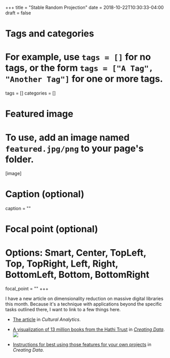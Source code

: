 +++
title = "Stable Random Projection"
date = 2018-10-22T10:30:33-04:00
draft = false

# Tags and categories
# For example, use `tags = []` for no tags, or the form `tags = ["A Tag", "Another Tag"]` for one or more tags.
tags = []
categories = []

# Featured image
# To use, add an image named `featured.jpg/png` to your page's folder. 
[image]
  # Caption (optional)
  caption = ""

  # Focal point (optional)
  # Options: Smart, Center, TopLeft, Top, TopRight, Left, Right, BottomLeft, Bottom, BottomRight
  focal_point = ""
+++

I have a new article on dimensionality reduction on massive digital libraries this month. Because it's
a technique with applications beyond the specific tasks outlined there, I want to link to a few things here.


* [The article](http://culturalanalytics.org/2018/09/stable-random-projection-lightweight-general-purpose-dimensionality-reduction-for-digitized-libraries/) in
  *Cultural Analytics*.

* [A visualization of 13 million books from the Hathi Trust](http://creatingdata.us/datasets/hathi-features/) in [*Creating Data*](http://creatingdata.us).
  ![](https://pbs.twimg.com/media/DpQMbHgXUAA84Ag.jpg)

* [Instructions for best using those features for your own projects](http://creatingdata.us/datasets/hathi-vectors/) in *Creating Data*.

